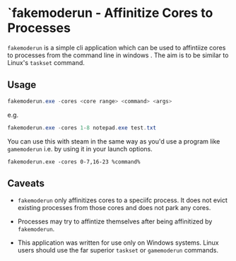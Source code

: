 # `fakemoderun - Affinitize Cores to Processes

`fakemoderun` is a simple cli application which can be used to affintiize cores to
processes from the command line in windows . The aim is to be similar to Linux's
`taskset` command. 

## Usage

```powershell
fakemoderun.exe -cores <core range> <command> <args>
```

e.g.

```powershell
fakemoderun.exe -cores 1-8 notepad.exe test.txt

```

You can use this with steam in the same way as you'd use a program like
`gamemoderun` i.e. by using it in your launch options.

```
fakemoderun.exe -cores 0-7,16-23 %command%
```

## Caveats

- `fakemoderun` only affinitizes cores to a speciifc process. It does not evict
existing processes from those cores and does not park any cores.

- Processes may try to affintize themselves after being affinitized by `fakemoderun`.

- This application was written for use only on Windows systems. Linux users
should use the far superior `taskset` or `gamemoderun` commands.
